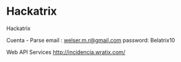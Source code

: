 # Hackatrix
Hackatrix

Cuenta - Parse
email : welser.m.r@gmail.com
password: Belatrix10

Web API Services
http://incidencia.wratix.com/
